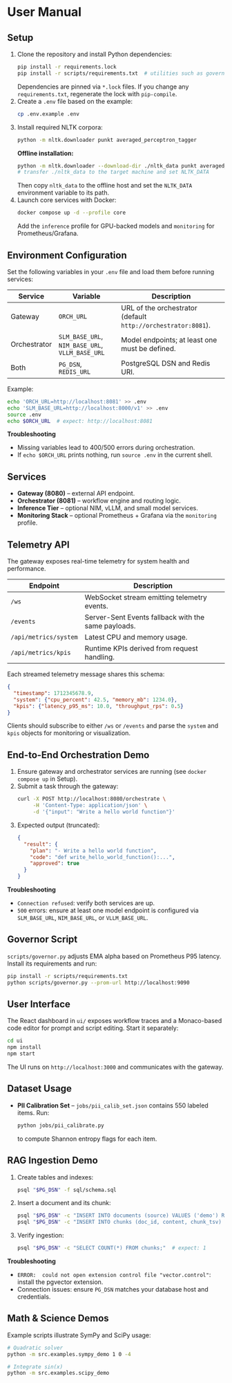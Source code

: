 # User Manual

## Setup
1. Clone the repository and install Python dependencies:
   ```bash
   pip install -r requirements.lock
   pip install -r scripts/requirements.txt  # utilities such as governor.py
   ```
   Dependencies are pinned via `*.lock` files. If you change any
   `requirements.txt`, regenerate the lock with `pip-compile`.
2. Create a `.env` file based on the example:
   ```bash
   cp .env.example .env
   ```
3. Install required NLTK corpora:
   ```bash
   python -m nltk.downloader punkt averaged_perceptron_tagger
   ```
   **Offline installation:**
   ```bash
   python -m nltk.downloader --download-dir ./nltk_data punkt averaged_perceptron_tagger
   # transfer ./nltk_data to the target machine and set NLTK_DATA
   ```
   Then copy `nltk_data` to the offline host and set the `NLTK_DATA` environment variable to its path.
4. Launch core services with Docker:
   ```bash
   docker compose up -d --profile core
   ```
   Add the `inference` profile for GPU-backed models and `monitoring` for Prometheus/Grafana.

## Environment Configuration
Set the following variables in your `.env` file and load them before running services:

| Service | Variable | Description |
|---------|----------|-------------|
| Gateway | `ORCH_URL` | URL of the orchestrator (default `http://orchestrator:8081`). |
| Orchestrator | `SLM_BASE_URL`, `NIM_BASE_URL`, `VLLM_BASE_URL` | Model endpoints; at least one must be defined. |
| Both | `PG_DSN`, `REDIS_URL` | PostgreSQL DSN and Redis URI. |

Example:
```bash
echo 'ORCH_URL=http://localhost:8081' >> .env
echo 'SLM_BASE_URL=http://localhost:8000/v1' >> .env
source .env
echo $ORCH_URL  # expect: http://localhost:8081
```

**Troubleshooting**
- Missing variables lead to 400/500 errors during orchestration.
- If `echo $ORCH_URL` prints nothing, run `source .env` in the current shell.

## Services
- **Gateway (8080)** – external API endpoint.
- **Orchestrator (8081)** – workflow engine and routing logic.
- **Inference Tier** – optional NIM, vLLM, and small model services.
- **Monitoring Stack** – optional Prometheus + Grafana via the `monitoring` profile.

## Telemetry API
The gateway exposes real-time telemetry for system health and performance.

| Endpoint | Description |
|----------|-------------|
| `/ws` | WebSocket stream emitting telemetry events. |
| `/events` | Server-Sent Events fallback with the same payloads. |
| `/api/metrics/system` | Latest CPU and memory usage. |
| `/api/metrics/kpis` | Runtime KPIs derived from request handling. |

Each streamed telemetry message shares this schema:

```json
{
  "timestamp": 1712345678.9,
  "system": {"cpu_percent": 42.5, "memory_mb": 1234.0},
  "kpis": {"latency_p95_ms": 10.0, "throughput_rps": 0.5}
}
```

Clients should subscribe to either `/ws` or `/events` and parse the `system` and `kpis`
objects for monitoring or visualization.

## End-to-End Orchestration Demo
1. Ensure gateway and orchestrator services are running (see `docker compose up` in Setup).
2. Submit a task through the gateway:
   ```bash
   curl -X POST http://localhost:8080/orchestrate \
        -H 'Content-Type: application/json' \
        -d '{"input": "Write a hello world function"}'
   ```
3. Expected output (truncated):
   ```json
   {
     "result": {
       "plan": "- Write a hello world function",
       "code": "def write_hello_world_function():...",
       "approved": true
     }
   }
   ```

**Troubleshooting**
- `Connection refused`: verify both services are up.
- `500` errors: ensure at least one model endpoint is configured via `SLM_BASE_URL`, `NIM_BASE_URL`, or `VLLM_BASE_URL`.

## Governor Script
`scripts/governor.py` adjusts EMA alpha based on Prometheus P95 latency.
Install its requirements and run:
```bash
pip install -r scripts/requirements.txt
python scripts/governor.py --prom-url http://localhost:9090
```

## User Interface
The React dashboard in `ui/` exposes workflow traces and a Monaco-based code editor for prompt and script editing.
Start it separately:
```bash
cd ui
npm install
npm start
```
The UI runs on `http://localhost:3000` and communicates with the gateway.

## Dataset Usage
- **PII Calibration Set** – `jobs/pii_calib_set.json` contains 550 labeled items. Run:
  ```bash
  python jobs/pii_calibrate.py
  ```
  to compute Shannon entropy flags for each item.

## RAG Ingestion Demo
1. Create tables and indexes:
   ```bash
   psql "$PG_DSN" -f sql/schema.sql
   ```
2. Insert a document and its chunk:
   ```bash
   psql "$PG_DSN" -c "INSERT INTO documents (source) VALUES ('demo') RETURNING id;"
   psql "$PG_DSN" -c "INSERT INTO chunks (doc_id, content, chunk_tsv) VALUES (1, 'hello world', to_tsvector('english','hello world'));"
   ```
3. Verify ingestion:
   ```bash
   psql "$PG_DSN" -c "SELECT COUNT(*) FROM chunks;"  # expect: 1
   ```

**Troubleshooting**
- `ERROR:  could not open extension control file "vector.control"`: install the pgvector extension.
- Connection issues: ensure `PG_DSN` matches your database host and credentials.

## Math & Science Demos
Example scripts illustrate SymPy and SciPy usage:
```bash
# Quadratic solver
python -m src.examples.sympy_demo 1 0 -4

# Integrate sin(x)
python -m src.examples.scipy_demo
```
